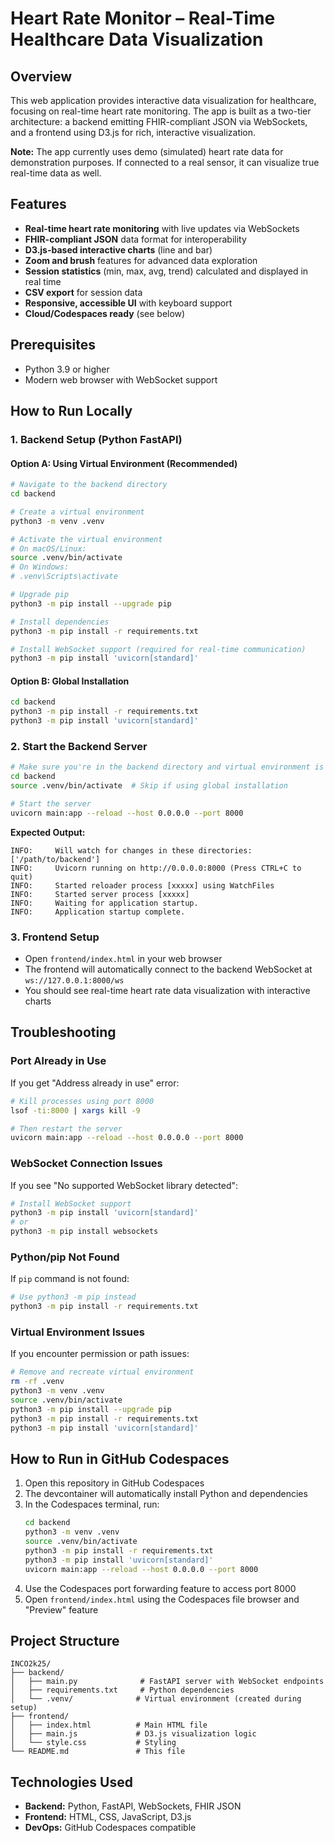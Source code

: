 # Heart Rate Monitor – Real-Time Healthcare Data Visualization

## Overview
This web application provides interactive data visualization for healthcare, focusing on real-time heart rate monitoring. The app is built as a two-tier architecture: a backend emitting FHIR-compliant JSON via WebSockets, and a frontend using D3.js for rich, interactive visualization.

**Note:** The app currently uses demo (simulated) heart rate data for demonstration purposes. If connected to a real sensor, it can visualize true real-time data as well.

## Features
- **Real-time heart rate monitoring** with live updates via WebSockets
- **FHIR-compliant JSON** data format for interoperability
- **D3.js-based interactive charts** (line and bar)
- **Zoom and brush** features for advanced data exploration
- **Session statistics** (min, max, avg, trend) calculated and displayed in real time
- **CSV export** for session data
- **Responsive, accessible UI** with keyboard support
- **Cloud/Codespaces ready** (see below)

## Prerequisites
- Python 3.9 or higher
- Modern web browser with WebSocket support

## How to Run Locally

### 1. Backend Setup (Python FastAPI)

#### Option A: Using Virtual Environment (Recommended)
```sh
# Navigate to the backend directory
cd backend

# Create a virtual environment
python3 -m venv .venv

# Activate the virtual environment
# On macOS/Linux:
source .venv/bin/activate
# On Windows:
# .venv\Scripts\activate

# Upgrade pip
python3 -m pip install --upgrade pip

# Install dependencies
python3 -m pip install -r requirements.txt

# Install WebSocket support (required for real-time communication)
python3 -m pip install 'uvicorn[standard]'
```

#### Option B: Global Installation
```sh
cd backend
python3 -m pip install -r requirements.txt
python3 -m pip install 'uvicorn[standard]'
```

### 2. Start the Backend Server
```sh
# Make sure you're in the backend directory and virtual environment is activated
cd backend
source .venv/bin/activate  # Skip if using global installation

# Start the server
uvicorn main:app --reload --host 0.0.0.0 --port 8000
```

**Expected Output:**
```
INFO:     Will watch for changes in these directories: ['/path/to/backend']
INFO:     Uvicorn running on http://0.0.0.0:8000 (Press CTRL+C to quit)
INFO:     Started reloader process [xxxxx] using WatchFiles
INFO:     Started server process [xxxxx]
INFO:     Waiting for application startup.
INFO:     Application startup complete.
```

### 3. Frontend Setup
- Open `frontend/index.html` in your web browser
- The frontend will automatically connect to the backend WebSocket at `ws://127.0.0.1:8000/ws`
- You should see real-time heart rate data visualization with interactive charts

## Troubleshooting

### Port Already in Use
If you get "Address already in use" error:
```sh
# Kill processes using port 8000
lsof -ti:8000 | xargs kill -9

# Then restart the server
uvicorn main:app --reload --host 0.0.0.0 --port 8000
```

### WebSocket Connection Issues
If you see "No supported WebSocket library detected":
```sh
# Install WebSocket support
python3 -m pip install 'uvicorn[standard]'
# or
python3 -m pip install websockets
```

### Python/pip Not Found
If `pip` command is not found:
```sh
# Use python3 -m pip instead
python3 -m pip install -r requirements.txt
```

### Virtual Environment Issues
If you encounter permission or path issues:
```sh
# Remove and recreate virtual environment
rm -rf .venv
python3 -m venv .venv
source .venv/bin/activate
python3 -m pip install --upgrade pip
python3 -m pip install -r requirements.txt
python3 -m pip install 'uvicorn[standard]'
```

## How to Run in GitHub Codespaces
1. Open this repository in GitHub Codespaces
2. The devcontainer will automatically install Python and dependencies
3. In the Codespaces terminal, run:
   ```sh
   cd backend
   python3 -m venv .venv
   source .venv/bin/activate
   python3 -m pip install -r requirements.txt
   python3 -m pip install 'uvicorn[standard]'
   uvicorn main:app --reload --host 0.0.0.0 --port 8000
   ```
4. Use the Codespaces port forwarding feature to access port 8000
5. Open `frontend/index.html` using the Codespaces file browser and "Preview" feature

## Project Structure
```
INCO2k25/
├── backend/
│   ├── main.py              # FastAPI server with WebSocket endpoints
│   ├── requirements.txt     # Python dependencies
│   └── .venv/              # Virtual environment (created during setup)
├── frontend/
│   ├── index.html          # Main HTML file
│   ├── main.js             # D3.js visualization logic
│   └── style.css           # Styling
└── README.md               # This file
```

## Technologies Used
- **Backend:** Python, FastAPI, WebSockets, FHIR JSON
- **Frontend:** HTML, CSS, JavaScript, D3.js
- **DevOps:** GitHub Codespaces compatible

